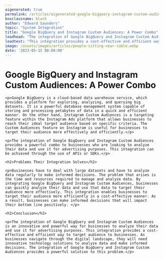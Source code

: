 ```yaml
---
aigenerated: true
permalink: /articles/aigenerated-google-bigquery-instagram-custom-audiences
boxclassname: black
author: "Edward Saunders"
topic: "System Integration"
title: "Google BigQuery and Instagram Custom Audiences: A Power Combo"
leadhead: "The integration of Google BigQuery and Instagram Custom Audiences is an innovative and powerful way for businesses to analyze their data and use it for advertising purposes"
leadtext: "This integration provides a cost-effective and efficient way to target audience to businesses. As businesses navigate through the digital landscape, they will need innovative technology solutions to analyze data and make informed decisions. The integration of Google BigQuery and Instagram Custom Audiences provides a powerful solution to this problem."
image: /assets/images/articles/people-sitting-near-table.webp
date: '2023-05-15 00:00:00'
---
```

<div class="arttext">	<h1>Google BigQuery and Instagram Custom Audiences: A Power Combo</h1>
	
	<p>Google BigQuery is a cloud-based data warehouse service, which provides a platform for exploring, analyzing, and querying big datasets. It is a powerful database management system capable of storing and processing petabytes of data in a quick and efficient manner. On the other hand, Instagram Custom Audiences is a targeting feature within the Instagram Ads platform that allows businesses to reach their ideal target audience based on specific criteria. The Custom Audiences feature on Instagram is useful for businesses to target their audience more effectively and efficiently.</p>

    <p>The integration of Google BigQuery and Instagram Custom Audiences provides a powerful combo to businesses who are looking to analyze their data and use it for advertising purposes. This integration can be achieved through the use of APIs or SDKs.</p>

	<h2>Problems Their Integration Solves</h2>

	<p>Businesses have to deal with large datasets and have to analyze data regularly to make informed decisions. The problem that arises is the time and resources required to manage and analyze data. By integrating Google BigQuery and Instagram Custom Audiences, businesses can quickly analyze their data and use that data to target their audience more effectively. This integration enables businesses to target their audience more efficiently in a cost-effective manner. As a result, businesses can make informed decisions that will impact their bottom line positively. </p>

	<h2>Conclusion</h2>

	<p>The integration of Google BigQuery and Instagram Custom Audiences is an innovative and powerful way for businesses to analyze their data and use it for advertising purposes. This integration provides a cost-effective and efficient way to target audience to businesses. As businesses navigate through the digital landscape, they will need innovative technology solutions to analyze data and make informed decisions. The integration of Google BigQuery and Instagram Custom Audiences provides a powerful solution to this problem.</p>
</div>